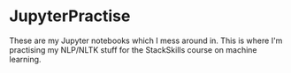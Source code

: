 # JupyterPractise

These are my Jupyter notebooks which I mess around in. This is where I'm practising my NLP/NLTK stuff for the StackSkills course on machine learning.
